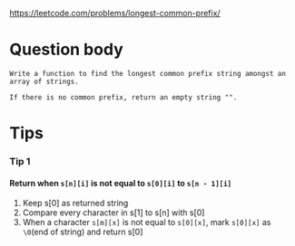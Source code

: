https://leetcode.com/problems/longest-common-prefix/

# Question body
```
Write a function to find the longest common prefix string amongst an array of strings.

If there is no common prefix, return an empty string "".
```

# Tips
### Tip 1
#### Return when `s[n][i]` is not equal to `s[0][i]` to `s[n - 1][i]`

1. Keep s[0] as returned string
2. Compare every character in s[1] to s[n] with s[0]
3. When a character `s[m][x]` is not equal to `s[0][x]`, mark `s[0][x]` as `\0`(end of string) and return s[0]

